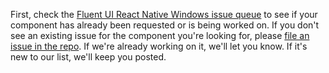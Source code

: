 First, check the [Fluent UI React Native Windows issue queue](https://github.com/microsoft/fluentui-react-native/issues) to see if your component has already been requested or is being worked on. If you don't see an existing issue for the component you're looking for, please [file an issue in the repo](https://github.com/microsoft/fluentui-react-native/issues). If we're already working on it, we'll let you know. If it's new to our list, we'll keep you posted.
